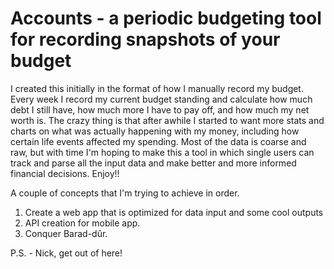 # Accounts - a periodic budgeting tool for recording snapshots of your budget

I created this initially in the format of how I manually record my budget.
Every week I record my current budget standing and calculate how much debt I
still have, how much more I have to pay off, and how much my net worth is.
The crazy thing is that after awhile I started to want more stats and charts
on what was actually happening with my money, including how certain life events
affected my spending. Most of the data is coarse and raw, but with time I'm
hoping to make this a tool in which single users can track and parse all the
input data and make better and more informed financial decisions. Enjoy!!

A couple of concepts that I'm trying to achieve in order.

1) Create a web app that is optimized for data input and some cool outputs
2) API creation for mobile app.
3) Conquer Barad-dûr.

P.S. - Nick, get out of here!